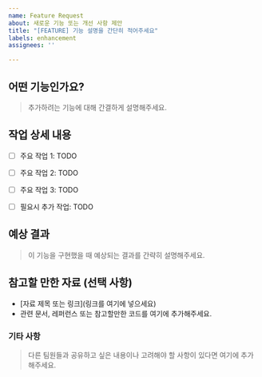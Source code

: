 ```yaml
---
name: Feature Request
about: 새로운 기능 또는 개선 사항 제안
title: "[FEATURE] 기능 설명을 간단히 적어주세요"
labels: enhancement
assignees: ''

---
```


## 어떤 기능인가요?
> 추가하려는 기능에 대해 간결하게 설명해주세요.


## 작업 상세 내용
- [ ] 주요 작업 1: TODO
- [ ] 주요 작업 2: TODO
- [ ] 주요 작업 3: TODO
- [ ] 필요시 추가 작업: TODO


## 예상 결과
> 이 기능을 구현했을 때 예상되는 결과를 간략히 설명해주세요.


## 참고할 만한 자료 (선택 사항)
- [자료 제목 또는 링크](링크를 여기에 넣으세요)
- 관련 문서, 레퍼런스 또는 참고할만한 코드를 여기에 추가해주세요.


### 기타 사항
> 다른 팀원들과 공유하고 싶은 내용이나 고려해야 할 사항이 있다면 여기에 추가해주세요.
